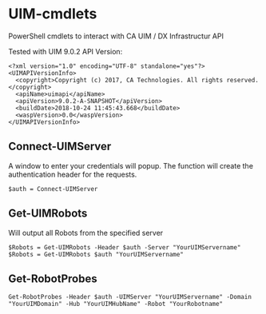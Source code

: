 # UIM-cmdlets
PowerShell cmdlets to interact with CA UIM / DX Infrastructur API

Tested with UIM 9.0.2
API Version:
```
<?xml version="1.0" encoding="UTF-8" standalone="yes"?>
<UIMAPIVersionInfo>
  <copyright>Copyright (c) 2017, CA Technologies. All rights reserved.</copyright>
  <apiName>uimapi</apiName>
  <apiVersion>9.0.2-A-SNAPSHOT</apiVersion>
  <buildDate>2018-10-24 11:45:43.668</buildDate>
  <waspVersion>0.0</waspVersion>
</UIMAPIVersionInfo>
```

## Connect-UIMServer

A window to enter your credentials will popup. The function will create the authentication header for the requests. 

```
$auth = Connect-UIMServer
```


## Get-UIMRobots

Will output all Robots from the specified server
```
$Robots = Get-UIMRobots -Header $auth -Server "YourUIMServername"
$Robots = Get-UIMRobots $auth "YourUIMServername"
```


## Get-RobotProbes
```
Get-RobotProbes -Header $auth -UIMServer "YourUIMServername" -Domain "YourUIMDomain" -Hub "YourUIMHubName" -Robot "YourRobotname"
```
